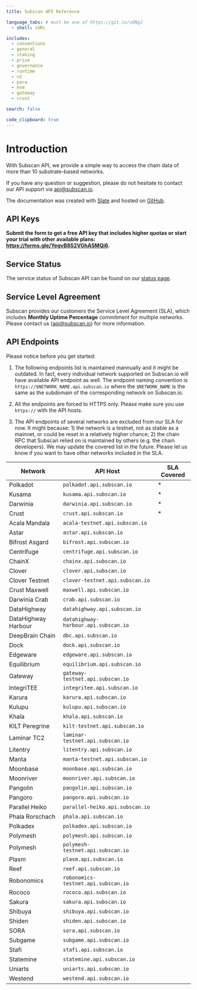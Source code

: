 ```yaml
---
title: Subscan API Reference

language_tabs: # must be one of https://git.io/vQNgJ
  - shell: cURL

includes:
  - conventions
  - general
  - staking
  - price
  - governance
  - runtime
  - v2
  - para
  - evm
  - gateway
  - crust

search: false

code_clipboard: true
---
```


# Introduction

With Subscan API, we provide a simple way to access the chain data of more than 10 substrate-based networks.

If you have any question or suggestion, please do not hesitate to contact our API support via [api@subscan.io](mailto:api@subscan.io).

The documentation was created with [Slate](https://github.com/slatedocs/slate) and hosted on [GitHub](https://github.com/itering/subscan-api-docs).

## API Keys

**Submit the form to get a free API key that includes higher quotas or start your trial with other available plans: <https://forms.gle/YegvB8S2VGhASMQi6>.**

## Service Status

The service status of Subscan API can be found on our [status page](https://subscan.statuspage.io).

## Service Level Agreement

Subscan provides our customers the Service Level Agreement (SLA), which includes **Monthly Uptime Percentage** commitment for multiple networks. Please contact us ([api@subscan.io](mailto:api@subscan.io)) for more information.

## API Endpoints

Please notice before you get started:

1. The following endpoints list is maintained mannually and it might be outdated. In fact, every individual network supported on Subscan.io will have available API endpoint as well. The endpoint naming convention is `https://$NETWORK_NAME.api.subscan.io` where the `$NETWORK_NAME` is the same as the subdomain of the corresponding network on Subscan.io.

2. All the endpoints are forced to HTTPS only. Please make sure you use `https://` with the API hosts.

3. The API endpoints of several networks are excluded from our SLA for now. It might because: 1) the network is a testnet, not as stable as a mainnet, or could be reset in a relatively higher chance; 2) the chain RPC that Subscan relied on is maintained by others (e.g. the chain developers). We may update the covered list in the future. Please let us know if you want to have other networks included in the SLA.

| Network             | API Host                             | SLA Covered |
| ------------------- | ------------------------------------ | ----------- |
| Polkadot            | `polkadot.api.subscan.io`            | *           |
| Kusama              | `kusama.api.subscan.io`              | *           |
| Darwinia            | `darwinia.api.subscan.io`            | *           |
| Crust               | `crust.api.subscan.io`               | *           |
| Acala Mandala       | `acala-testnet.api.subscan.io`       |             |
| Astar               | `astar.api.subscan.io`               |             |
| Bifrost Asgard      | `bifrost.api.subscan.io`             |             |
| Centrifuge          | `centrifuge.api.subscan.io`          |             |
| ChainX              | `chainx.api.subscan.io`              |             |
| Clover              | `clover.api.subscan.io`              |             |
| Clover Testnet      | `clover-testnet.api.subscan.io`      |             |
| Crust Maxwell       | `maxwell.api.subscan.io`             |             |
| Darwinia Crab       | `crab.api.subscan.io`                |             |
| DataHighway         | `datahighway.api.subscan.io`         |             |
| DataHighway Harbour | `datahighway-harbour.api.subscan.io` |             |
| DeepBrain Chain     | `dbc.api.subscan.io`                 |             |
| Dock                | `dock.api.subscan.io`                |             |
| Edgeware            | `edgeware.api.subscan.io`            |             |
| Equilibrium         | `equilibrium.api.subscan.io`         |             |
| Gateway             | `gateway-testnet.api.subscan.io`     |             |
| IntegriTEE          | `integritee.api.subscan.io`          |             |
| Karura              | `karura.api.subscan.io`              |             |
| Kulupu              | `kulupu.api.subscan.io`              |             |
| Khala               | `khala.api.subscan.io`               |             |
| KILT Peregrine      | `kilt-testnet.api.subscan.io`        |             |
| Laminar TC2         | `laminar-testnet.api.subscan.io`     |             |
| Litentry            | `litentry.api.subscan.io`            |             |
| Manta               | `manta-testnet.api.subscan.io`       |             |
| Moonbase            | `moonbase.api.subscan.io`            |             |
| Moonriver           | `moonriver.api.subscan.io`           |             |
| Pangolin            | `pangolin.api.subscan.io`            |             |
| Pangoro             | `pangoro.api.subscan.io`             |             |
| Parallel Heiko      | `parallel-heiko.api.subscan.io`      |             |
| Phala Rorschach     | `phala.api.subscan.io`               |             |
| Polkadex            | `polkadex.api.subscan.io`            |             |
| Polymesh            | `polymesh.api.subscan.io`            |             |
| Polymesh            | `polymesh-testnet.api.subscan.io`    |             |
| Plasm               | `plasm.api.subscan.io`               |             |
| Reef                | `reef.api.subscan.io`                |             |
| Robonomics          | `robonomics-testnet.api.subscan.io`  |             |
| Rococo              | `rococo.api.subscan.io`              |             |
| Sakura              | `sakura.api.subscan.io`              |             |
| Shibuya             | `shibuya.api.subscan.io`             |             |
| Shiden              | `shiden.api.subscan.io`              |             |
| SORA                | `sora.api.subscan.io`                |             |
| Subgame             | `subgame.api.subscan.io`             |             |
| Stafi               | `stafi.api.subscan.io`               |             |
| Statemine           | `statemine.api.subscan.io`           |             |
| Uniarts             | `uniarts.api.subscan.io`             |             |
| Westend             | `westend.api.subscan.io`             |             |
